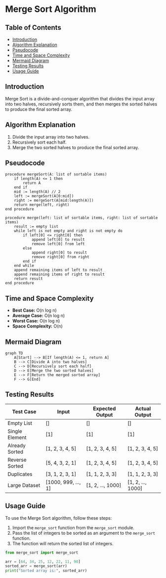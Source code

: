 # Merge Sort Algorithm

## Table of Contents

- [Introduction](#introduction)
- [Algorithm Explanation](#algorithm-explanation)
- [Pseudocode](#pseudocode)
- [Time and Space Complexity](#time-and-space-complexity)
- [Mermaid Diagram](#mermaid-diagram)
- [Testing Results](#testing-results)
- [Usage Guide](#usage-guide)

## Introduction

Merge Sort is a divide-and-conquer algorithm that divides the input array into two halves, recursively sorts them, and then merges the sorted halves to produce the final sorted array.

## Algorithm Explanation

1. Divide the input array into two halves.
2. Recursively sort each half.
3. Merge the two sorted halves to produce the final sorted array.

## Pseudocode

```
procedure mergeSort(A: list of sortable items)
    if length(A) <= 1 then
        return A
    end if
    mid := length(A) // 2
    left := mergeSort(A[0:mid])
    right := mergeSort(A[mid:length(A)])
    return merge(left, right)
end procedure

procedure merge(left: list of sortable items, right: list of sortable items)
    result := empty list
    while left is not empty and right is not empty do
        if left[0] <= right[0] then
            append left[0] to result
            remove left[0] from left
        else
            append right[0] to result
            remove right[0] from right
        end if
    end while
    append remaining items of left to result
    append remaining items of right to result
    return result
end procedure
```

## Time and Space Complexity

- **Best Case:** O(n log n)
- **Average Case:** O(n log n)
- **Worst Case:** O(n log n)
- **Space Complexity:** O(n)

## Mermaid Diagram

```mermaid
graph TD
    A[Start] --> B[If length(A) <= 1, return A]
    B --> C[Divide A into two halves]
    C --> D[Recursively sort each half]
    D --> E[Merge the two sorted halves]
    E --> F[Return the merged sorted array]
    F --> G[End]
```

## Testing Results

| Test Case      | Input               | Expected Output   | Actual Output     |
| -------------- | ------------------- | ----------------- | ----------------- |
| Empty List     | []                  | []                | []                |
| Single Element | [1]                 | [1]               | [1]               |
| Already Sorted | [1, 2, 3, 4, 5]     | [1, 2, 3, 4, 5]   | [1, 2, 3, 4, 5]   |
| Reverse Sorted | [5, 4, 3, 2, 1]     | [1, 2, 3, 4, 5]   | [1, 2, 3, 4, 5]   |
| Duplicates     | [3, 1, 2, 3, 1]     | [1, 1, 2, 3, 3]   | [1, 1, 2, 3, 3]   |
| Large Dataset  | [1000, 999, ..., 1] | [1, 2, ..., 1000] | [1, 2, ..., 1000] |

## Usage Guide

To use the Merge Sort algorithm, follow these steps:

1. Import the `merge_sort` function from the `merge_sort` module.
2. Pass the list of integers to be sorted as an argument to the `merge_sort` function.
3. The function will return the sorted list of integers.

```python
from merge_sort import merge_sort

arr = [64, 34, 25, 12, 22, 11, 90]
sorted_arr = merge_sort(arr)
print("Sorted array is:", sorted_arr)
```
